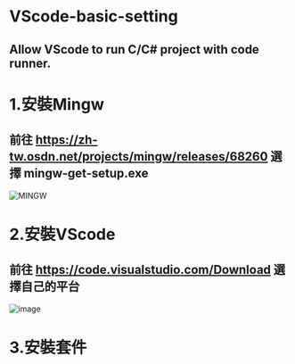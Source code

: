 # VScode-basic-setting
## **Allow VScode to run C/C# project with code runner.**

# **1.安裝Mingw**  
## 前往 https://zh-tw.osdn.net/projects/mingw/releases/68260 選擇 mingw-get-setup.exe
  ![MINGW](https://user-images.githubusercontent.com/103346268/162606829-fb8acfa6-025c-44c3-bd5e-37de224e694e.png)

# **2.安裝VScode**  
## **前往 https://code.visualstudio.com/Download 選擇自己的平台**  
  ![image](https://user-images.githubusercontent.com/103346268/162607356-7691ca69-455c-40b9-a0b1-1156f1194c72.png)

# **3.安裝套件**  

